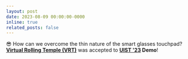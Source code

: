 ```yaml
---
layout: post
date: 2023-08-09 00:00:00-0000
inline: true
related_posts: false
---
```


😎 How can we overcome the thin nature of the smart glasses touchpad? **[Virtual Rolling Temple (VRT)](https://doi.org/10.1145/3586182.3615813)** was accepted to **[UIST '23](https://uist.acm.org/2023/) Demo**!
